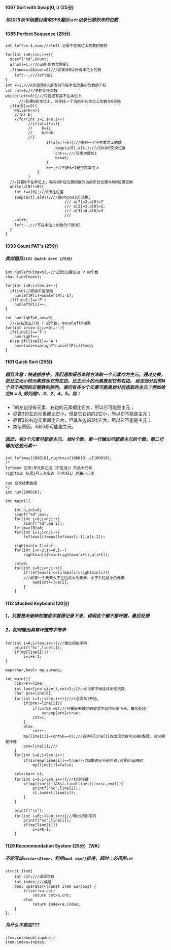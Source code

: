 

#### 1067 Sort with Swap(0, i) (25分)
##### 与2019秋甲级题目类似DFS遍历```left```记录已排好序的位数



#### 1085 Perfect Sequence (25分)

```
int left=n-1,num;///left 记录不在本位上的数的数目

for(int i=0;i<n;i++){
  scanf("%d",&num);
  a[num]=i;///num所处的位置是i
  if(num==i&&num!=0)///如果除0以外有本位上的数
    left--;///left减1
}
int k=1;///k存放除0以外当前不在本位的最小的数的下标
int cnt=0;///总的交换次数
while(left>0){///只要还有数不在本位上
      ///如果0在本位上，则寻找一个当前不在本位上的数与0交换
  if(a[0]==0){
    while(k<n){
    //int k;
    //for(int i=1;i<n;i++)
          //if(a[i]!=i){
          //    k=i;
          //    break;
          //}
                  if(a[k]!=k){///找到一个不在本位上的数
                      swap(a[0],a[k]);///将k与0交换位置
                      cnt++;///交换次数加1
                      break;
                  }
                  k++;///判断k+1是否在本位上
              }
          }
  ///只要0不在本位上，就将0所在位置的数的当前所处位置与0的位置交换
  while(a[0]!=0){
    int t=a[0];///0所在位置
    swap(a[t],a[0]);///将0与pos[0]交换，
                          /// a[7]=2,a[0]=7
                          /// a[2]=3,a[0]=2,
                          /// a[3]=0,a[0]=3
                          ///
    cnt++;
    left--;///不在本位上的数的个数减1
  }
}
```


#### 1093 Count PAT's (25分) 
##### 类似题目```1101 Quick Sort (25分)```
```
int numleftP[maxn];///记录i位置左边 P 的个数
char line[maxn];

for(int i=0;i<len;i++){
  if(i>0)//顺序不能颠倒
    numleftP[i]=numleftP[i-1];
  if(line[i]=='P')
    numleftP[i]++;
}

int numrighT=0,ans=0;
  ///从右至左计算 T 的个数，与numleftP相乘
for(int i=len-1;i>=0;i--){
  if(line[i]=='T')
    numrighT++;
  else if(line[i]=='A')
    ans=(ans+numrighT*numleftP[i])%mod;
}

```


#### 1101 Quick Sort (25分)

##### 题目大意：快速排序中，我们通常采用某种方法取一个元素作为主元，通过交换，把比主元小的元素放到它的左边，比主元大的元素放到它的右边。 给定划分后的N个互不相同的正整数的排列，请问有多少个元素可能是划分前选取的主元？例如给定N = 5, 排列是1、3、2、4、5。则：
* 1的左边没有元素，右边的元素都比它大，所以它可能是主元；
* 尽管3的左边元素都比它小，但是它右边的2它小，所以它不能是主元；
* 尽管2的右边元素都比它大，但其左边的3比它大，所以它不能是主元；
* 类似原因，4和5都可能是主元。
##### 因此，有3个元素可能是主元。 给N个数，第一行输出可能是主元的个数，第二行输出这些元素～


```
int leftmax[100010],rightmin[100010],a[100010];
/*
leftmax 记录i号元素左边（不包括i）的最大元素
rightmin 记录i号元素右边（不包括i）的最小元素

num 记录结果数组
*/
int num[100010];

int main(){

    int n,cnt=0;
    scanf("%d",&n);
    for(int i=0;i<n;i++)
        scanf("%d",&a[i]);
    leftmax[0]=0;
    for(int i=1;i<n;i++)
        leftmax[i]=max(leftmax[i-1],a[i-1]);

    rightmin[n-1]=inf;
    for(int i=n-2;i>=0;i--)
        rightmin[i]=min(rightmin[i+1],a[i+1]);

    cnt=0;
    for(int i=0;i<n;i++){
        if(leftmax[i]<a[i]&&a[i]<rightmin[i]){
        ///如果一个元素大于左边最大的元素，小于右边最小的元素
            num[cnt++]=a[i];
        }
    }

```



#### 1112 Stucked Keyboard (20分)

##### 1，只要是未破碎的键盘字就得记录下来，说明这个键不是坏键，最后处理
##### 2，如何输出具有坏键的字符串
```
for(int i=0;i<len;i++){///输出初始序列
    printf("%c",line[i]);
    if(mp[line[i]])
        i=i+k-1;
}
```


```
map<char,bool> mp,suremp;

int main(){
    cin>>k>>line;
    int len=line.size(),cnt=1;///cnt记录字母连续出现次数
    char pre=line[0];
    for(int i=1;i<len;i++){///i必须从1开始,
        if(pre!=line[i]){
            if(cnt%k!=0)///只要是未破碎的键盘字就得记录下来，最后处理，
                suremp[pre]=true;
            cnt=1;
        }
        else
            cnt++;
        mp[line[i]]=(cnt%k==0);///若字符line[i]的出现次数可以被k整除，则说明是坏键
        pre=line[i];///
    }
    for(int i=0;i<len;i++)
        if(suremp[line[i]]==true)///如果确定不是坏键,则更新mp映射
            mp[line[i]]=false;

    set<char> st;
    for(int i=0;i<len;i++){///打印坏键
        if(mp[line[i]]&&st.find(line[i])==st.end()){
            printf("%c",line[i]);
            st.insert(line[i]);
        }
    }
    
    printf("\n");
    for(int i=0;i<len;i++){///输出初始序列
        printf("%c",line[i]);
        if(mp[line[i]])
            i=i+k-1;
    }

```

#### 1129 Recommendation System (25分)（WA）


##### 不能写成```vector<Item>```，利用```bool cmp()```排序，超时；必须用```set```

```
struct Item{
    int cnt;///出现次数
    int index;///编号
    bool operator<(const Item &a)const {
        if(cnt!=a.cnt)
            return cnt>a.cnt;
        else
            return index<a.index;
    }
};

```

##### 为什么不能加???

```
item.cnt=book[inpdex];
item.index=inpdex;

```





